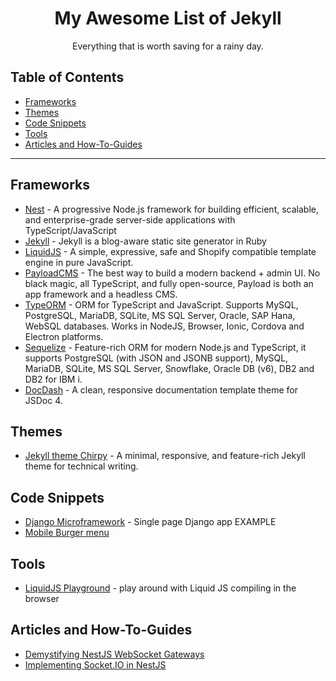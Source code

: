 <!--lint ignore no-dead-urls-->
<div align="center">

# My Awesome List of Jekyll
Everything that is worth saving for a rainy day.

</div>

## Table of Contents

- [Frameworks](#frameworks)
- [Themes](#themes)
- [Code Snippets](#code-snippets)
- [Tools](#tools)
- [Articles and How-To-Guides](#articles-and-how-to-guides)

---

## Frameworks
- [Nest](https://github.com/nestjs/nest) - A progressive Node.js framework for building efficient, scalable, and enterprise-grade server-side applications with TypeScript/JavaScript
- [Jekyll](https://github.com/jekyll/jekyll) - Jekyll is a blog-aware static site generator in Ruby
- [LiquidJS](https://github.com/harttle/liquidjs) - A simple, expressive, safe and Shopify compatible template engine in pure JavaScript.
- [PayloadCMS](https://github.com/payloadcms/payload) - The best way to build a modern backend + admin UI. No black magic, all TypeScript, and fully open-source, Payload is both an app framework and a headless CMS.
- [TypeORM](https://github.com/typeorm/typeorm) - ORM for TypeScript and JavaScript. Supports MySQL, PostgreSQL, MariaDB, SQLite, MS SQL Server, Oracle, SAP Hana, WebSQL databases. Works in NodeJS, Browser, Ionic, Cordova and Electron platforms.
- [Sequelize](https://github.com/sequelize/sequelize) - Feature-rich ORM for modern Node.js and TypeScript, it supports PostgreSQL (with JSON and JSONB support), MySQL, MariaDB, SQLite, MS SQL Server, Snowflake, Oracle DB (v6), DB2 and DB2 for IBM i.
- [DocDash](https://github.com/clenemt/docdash) - A clean, responsive documentation template theme for JSDoc 4.

## Themes
- [Jekyll theme Chirpy](https://github.com/cotes2020/jekyll-theme-chirpy) - A minimal, responsive, and feature-rich Jekyll theme for technical writing.

## Code Snippets
- [Django Microframework](https://github.com/wsvincent/django-microframework) - Single page Django app EXAMPLE
- [Mobile Burger menu](https://codepen.io/mblode/pen/qEGWwB)

## Tools
- [LiquidJS Playground](https://liquidjs.com/playground.html#eyUgYXNzaWduIHBlb3BsZSA9ICJhbGljZSwgYm9iLCBjYXJvbCwgcGV0ZSIgfCBzcGxpdDogIiwgIiAtJX0KCjx1bD4KeyUtIGZvciBwZXJzb24gaW4gcGVvcGxlICV9CiAgPGxpPgogICAgPGEgaHJlZj0ie3twZXJzb24gfCBwcmVwZW5kOiAiaHR0cDovL2V4YW1wbGUuY29tLyJ9fSI+CiAgICAgIHt7IHBlcnNvbiB8IGNhcGl0YWxpemUgfCB9fQogICAgPC9hPgogIDwvbGk+CnslLSBlbmRmb3IlfQo8L3VsPgo=,e30=) - play around with Liquid JS compiling in the browser

## Articles and How-To-Guides
- [Demystifying NestJS WebSocket Gateways](https://dev.to/jfrancai/demystifying-nestjs-websocket-gateways-a-step-by-step-guide-to-effective-testing-1a1f)
- [Implementing Socket.IO in NestJS](https://medium.com/@zeshanshakil0/implementation-socket-io-in-nestjs-8e9f97c227ab)